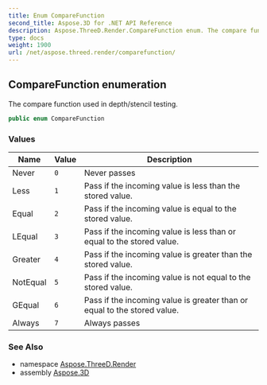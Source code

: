 ```yaml
---
title: Enum CompareFunction
second_title: Aspose.3D for .NET API Reference
description: Aspose.ThreeD.Render.CompareFunction enum. The compare function used in depth/stencil testing
type: docs
weight: 1900
url: /net/aspose.threed.render/comparefunction/
---
```

## CompareFunction enumeration

The compare function used in depth/stencil testing.

```csharp
public enum CompareFunction
```

### Values

| Name | Value | Description |
| --- | --- | --- |
| Never | `0` | Never passes |
| Less | `1` | Pass if the incoming value is less than the stored value. |
| Equal | `2` | Pass if the incoming value is equal to the stored value. |
| LEqual | `3` | Pass if the incoming value is less than or equal to the stored value. |
| Greater | `4` | Pass if the incoming value is greater than the stored value. |
| NotEqual | `5` | Pass if the incoming value is not equal to the stored value. |
| GEqual | `6` | Pass if the incoming value is greater than or equal to the stored value. |
| Always | `7` | Always passes |

### See Also

* namespace [Aspose.ThreeD.Render](../../aspose.threed.render/)
* assembly [Aspose.3D](../../)


